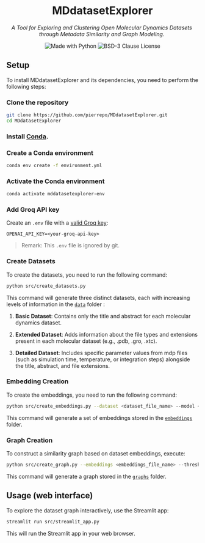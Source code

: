 
<h1 align="center">
  <img style="vertical-align:middle; width:70%; position:fixed;">
  MDdatasetExplorer
</h1>

<p align="center" style="width: 500px;">
  <i> A Tool for Exploring and Clustering Open Molecular Dynamics Datasets through Metadata Similarity and Graph Modeling.
  </i>
</p>

<p align="center">
    <img alt="Made with Python" src="https://img.shields.io/badge/Made%20with-Python-1f425f.svg?color=%23539fc9">
    <img alt="BSD-3 Clause License" src="https://img.shields.io/github/license/pierrepo/MDdatasetExplorer?style=flat&color=%23539fc9&link=https%3A%2F%2Fgithub.com%2Fpierrepo%2FMDdatasetExplorer%2Fblob%2Fmain%2FLICENSE">
</p>


## Setup

To install MDdatasetExplorer and its dependencies, you need to perform the following steps:

### Clone the repository

```bash
git clone https://github.com/pierrepo/MDdatasetExplorer.git
cd MDdatasetExplorer
```

### Install [Conda](https://docs.conda.io/projects/conda/en/latest/user-guide/install/index.html).

### Create a Conda environment

```bash
conda env create -f environment.yml
```

### Activate the Conda environment

```bash
conda activate mddatasetexplorer-env
```

### Add Groq API key

Create an `.env` file with a [valid Groq key](https://console.groq.com/keys):
```text
OPENAI_API_KEY=<your-groq-api-key>
```

> Remark: This `.env` file is ignored by git.


### Create Datasets

To create the datasets, you need to run the following command:

```bash
python src/create_datasets.py
```

This command will generate three distinct datasets, each with increasing levels of information in the  [`data`](link) folder : 

1. **Basic Dataset**: Contains only the title and abstract for each molecular dynamics dataset.

2. **Extended Dataset**: Adds information about the file types and extensions present in each molecular dataset (e.g., .pdb, .gro, .xtc).

3. **Detailed Dataset**: Includes specific parameter values from mdp files (such as simulation time, temperature, or integration steps) alongside the title, abstract, and file extensions. 

### Embedding Creation

To create the embeddings, you need to run the following command:

```bash
python src/create_embeddings.py --dataset <dataset_file_name> --model <embedding_model_name>
```

This command will generate a set of embeddings stored in the [`embeddings`](link) folder.


### Graph Creation

To construct a similarity graph based on dataset embeddings, execute:

```bash
python src/create_graph.py --embeddings <embeddings_file_name> --threshold <threshold_value>
```

This command will generate a graph stored in the [`graphs`](link) folder.


## Usage (web interface)

To explore the dataset graph interactively, use the Streamlit app:

```bash
streamlit run src/streamlit_app.py
```

This will run the Streamlit app in your web browser. 
